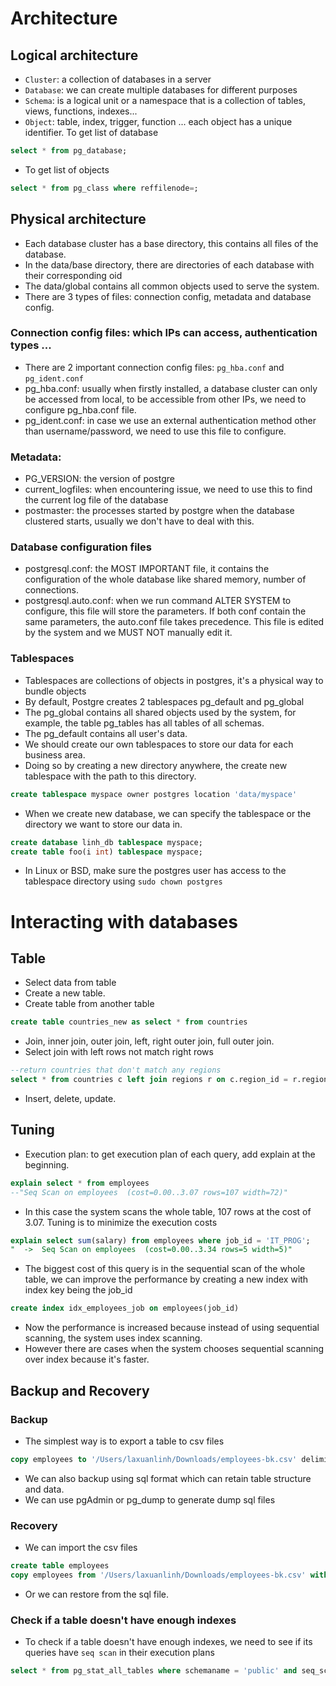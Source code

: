 # Architecture

## Logical architecture
- `Cluster`: a collection of databases in a server
- `Database`: we can create multiple databases for different purposes
- `Schema`: is a logical unit or a namespace that is a collection of tables, views, functions, indexes...
- `Object`: table, index, trigger, function ... each object has a unique identifier. To get list of database
```sql
select * from pg_database;
```
- To get list of objects
```sql
select * from pg_class where reffilenode=;
```

## Physical architecture
- Each database cluster has a base directory, this contains all files of the database.
- In the data/base directory, there are directories of each database with their corresponding oid
- The data/global contains all common objects used to serve the system.
- There are 3 types of files: connection config, metadata and database config.

### Connection config files: which IPs can access, authentication types ...
- There are 2 important connection config files: `pg_hba.conf` and `pg_ident.conf`
- pg_hba.conf: usually when firstly installed, a database cluster can only be accessed from local, to be accessible from other IPs, we need to configure pg_hba.conf file.
- pg_ident.conf: in case we use an external authentication method other than username/password, we need to use this file to configure.

### Metadata: 
- PG_VERSION: the version of postgre
- current_logfiles: when encountering issue, we need to use this to find the current log file of the database
- postmaster: the processes started by postgre when the database clustered starts, usually we don't have to deal with this.
 
### Database configuration files
- postgresql.conf: the MOST IMPORTANT file, it contains the configuration of the whole database like shared memory, number of connections.
- postgresql.auto.conf: when we run command ALTER SYSTEM to configure, this file will store the parameters. If both conf contain the same parameters, the auto.conf file takes precedence. This file is edited by the system and we MUST NOT manually edit it.

### Tablespaces
- Tablespaces are collections of objects in postgres, it's a physical way to bundle objects
- By default, Postgre creates 2 tablespaces pg_default and pg_global
- The pg_global contains all shared objects used by the system, for example, the table pg_tables has all tables of all schemas.
- The pg_default contains all user's data.
- We should create our own tablespaces to store our data for each business area.
- Doing so by creating a new directory anywhere, the create new tablespace with the path to this directory.
```sql
create tablespace myspace owner postgres location 'data/myspace'
```
- When we create new database, we can specify the tablespace or the directory we want to store our data in.
```sql
create database linh_db tablespace myspace;
create table foo(i int) tablespace myspace;
```
- In Linux or BSD, make sure the postgres user has access to the tablespace directory using `sudo chown postgres`

# Interacting with databases

## Table
- Select data from table
- Create a new table.
- Create table from another table
```sql
create table countries_new as select * from countries
```
- Join, inner join, outer join, left, right outer join, full outer join.
- Select join with left rows not match right rows
```sql
--return countries that don't match any regions
select * from countries c left join regions r on c.region_id = r.region_id where r.region_id is null
```
- Insert, delete, update.

## Tuning
- Execution plan: to get execution plan of each query, add explain at the beginning.
```sql 
explain select * from employees
--"Seq Scan on employees  (cost=0.00..3.07 rows=107 width=72)"
```
- In this case the system scans the whole table, 107 rows at the cost of 3.07. Tuning is to minimize the execution costs
```sql
explain select sum(salary) from employees where job_id = 'IT_PROG';
"  ->  Seq Scan on employees  (cost=0.00..3.34 rows=5 width=5)"
```
- The biggest cost of this query is in the sequential scan of the whole table, we can improve the performance by creating a new index with index key being the job_id
```sql
create index idx_employees_job on employees(job_id)
```
- Now the performance is increased because instead of using sequential scanning, the system uses index scanning.
- However there are cases when the system chooses sequential scanning over index because it's faster.

## Backup and Recovery

### Backup
- The simplest way is to export a table to csv files 
```sql
copy employees to '/Users/laxuanlinh/Downloads/employees-bk.csv' delimiter ',' csv header;
```
- We can also backup using sql format which can retain table structure and data.
- We can use pgAdmin or pg_dump to generate dump sql files

### Recovery
- We can import the csv files
```sql
create table employees
copy employees from '/Users/laxuanlinh/Downloads/employees-bk.csv' with (format csv)
```
- Or we can restore from the sql file.

### Check if a table doesn't have enough indexes
- To check if a table doesn't have enough indexes, we need to see if its queries have `seq scan` in their execution plans
```sql
select * from pg_stat_all_tables where schemaname = 'public' and seq_scan > 0;
```